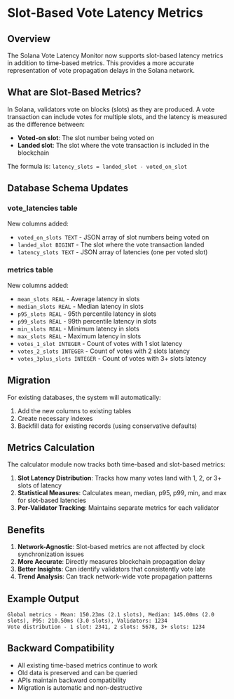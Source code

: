 # Slot-Based Vote Latency Metrics

## Overview

The Solana Vote Latency Monitor now supports slot-based latency metrics in addition to time-based metrics. This provides a more accurate representation of vote propagation delays in the Solana network.

## What are Slot-Based Metrics?

In Solana, validators vote on blocks (slots) as they are produced. A vote transaction can include votes for multiple slots, and the latency is measured as the difference between:
- **Voted-on slot**: The slot number being voted on
- **Landed slot**: The slot where the vote transaction is included in the blockchain

The formula is: `latency_slots = landed_slot - voted_on_slot`

## Database Schema Updates

### vote_latencies table
New columns added:
- `voted_on_slots TEXT` - JSON array of slot numbers being voted on
- `landed_slot BIGINT` - The slot where the vote transaction landed
- `latency_slots TEXT` - JSON array of latencies (one per voted slot)

### metrics table
New columns added:
- `mean_slots REAL` - Average latency in slots
- `median_slots REAL` - Median latency in slots
- `p95_slots REAL` - 95th percentile latency in slots
- `p99_slots REAL` - 99th percentile latency in slots
- `min_slots REAL` - Minimum latency in slots
- `max_slots REAL` - Maximum latency in slots
- `votes_1_slot INTEGER` - Count of votes with 1 slot latency
- `votes_2_slots INTEGER` - Count of votes with 2 slots latency
- `votes_3plus_slots INTEGER` - Count of votes with 3+ slots latency

## Migration

For existing databases, the system will automatically:
1. Add the new columns to existing tables
2. Create necessary indexes
3. Backfill data for existing records (using conservative defaults)

## Metrics Calculation

The calculator module now tracks both time-based and slot-based metrics:

1. **Slot Latency Distribution**: Tracks how many votes land with 1, 2, or 3+ slots of latency
2. **Statistical Measures**: Calculates mean, median, p95, p99, min, and max for slot-based latencies
3. **Per-Validator Tracking**: Maintains separate metrics for each validator

## Benefits

1. **Network-Agnostic**: Slot-based metrics are not affected by clock synchronization issues
2. **More Accurate**: Directly measures blockchain propagation delay
3. **Better Insights**: Can identify validators that consistently vote late
4. **Trend Analysis**: Can track network-wide vote propagation patterns

## Example Output

```
Global metrics - Mean: 150.23ms (2.1 slots), Median: 145.00ms (2.0 slots), P95: 210.50ms (3.0 slots), Validators: 1234
Vote distribution - 1 slot: 2341, 2 slots: 5678, 3+ slots: 1234
```

## Backward Compatibility

- All existing time-based metrics continue to work
- Old data is preserved and can be queried
- APIs maintain backward compatibility
- Migration is automatic and non-destructive